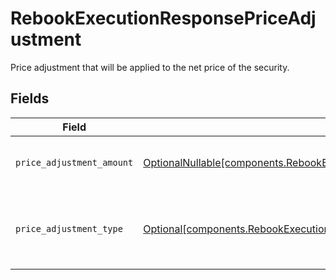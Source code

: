 # RebookExecutionResponsePriceAdjustment

Price adjustment that will be applied to the net price of the security.


## Fields

| Field                                                                                                                                                | Type                                                                                                                                                 | Required                                                                                                                                             | Description                                                                                                                                          | Example                                                                                                                                              |
| ---------------------------------------------------------------------------------------------------------------------------------------------------- | ---------------------------------------------------------------------------------------------------------------------------------------------------- | ---------------------------------------------------------------------------------------------------------------------------------------------------- | ---------------------------------------------------------------------------------------------------------------------------------------------------- | ---------------------------------------------------------------------------------------------------------------------------------------------------- |
| `price_adjustment_amount`                                                                                                                            | [OptionalNullable[components.RebookExecutionResponsePriceAdjustmentAmount]](../../models/components/rebookexecutionresponsepriceadjustmentamount.md) | :heavy_minus_sign:                                                                                                                                   | Total monetary value of the price_adjustment                                                                                                         | {<br/>"value": "56.15"<br/>}                                                                                                                         |
| `price_adjustment_type`                                                                                                                              | [Optional[components.RebookExecutionResponsePriceAdjustmentType]](../../models/components/rebookexecutionresponsepriceadjustmenttype.md)             | :heavy_minus_sign:                                                                                                                                   | The type of price adjustment being applied by the broker to the net price of the security.                                                           | MARKUP                                                                                                                                               |
